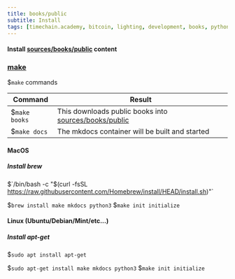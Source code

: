 ```yaml
---
title: books/public
subtitle: Install
tags: [timechain.academy, bitcoin, lighting, development, books, python]
---
```


#### Install [sources/books/public](https://github.com/timechain-academy/timechain.academy/tree/master/sources/books/public) content

### [make](https://www.gnu.org/software/make/)
$`make` commands

Command  | Result
------------- | -------------
$`make books`  | This downloads public books into [sources/books/public](.)
$`make docs`  | The mkdocs container will be built and started


#### MacOS
##### Install brew
$`/bin/bash -c "$(curl -fsSL https://raw.githubusercontent.com/Homebrew/install/HEAD/install.sh)"`

$`brew install make mkdocs python3`
$`make init initialize`

#### Linux (Ubuntu/Debian/Mint/etc...)
##### Install apt-get
$`sudo apt install apt-get`

$`sudo apt-get install make mkdocs python3`
$`make init initialize`
